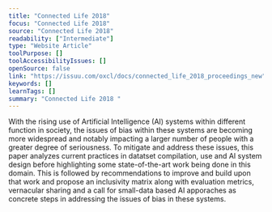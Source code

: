 ```yaml
---
title: "Connected Life 2018"
focus: "Connected Life 2018"
source: "Connected Life 2018"
readability: ["Intermediate"]
type: "Website Article"
toolPurpose: []
toolAccessibilityIssues: []
openSource: false
link: "https://issuu.com/oxcl/docs/connected_life_2018_proceedings_new"
keywords: []
learnTags: []
summary: "Connected Life 2018 "
---
```

With the rising use of Artificial Intelligence (AI) systems within different function in society, the issues of bias within these systems are becoming more widespread and notably impacting a larger number of people with a greater degree of seriousness. To mitigate and address these issues, this paper analyzes current practices in datatset compilation, use and AI system design before highlighting some state-of-the-art work being done in this domain. This is followed by recommendations to improve and build upon that work and propose an inclusivity matrix along with evaluation metrics, vernacular sharing and a call for small-data based AI apporaches as concrete steps in addressing the issues of bias in these systems. 

